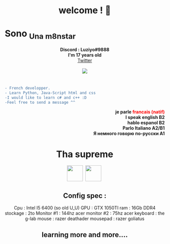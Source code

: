 <h1 align="center">welcome !  👋</h1>

<h1 align="top-right">Sono <sub> Una m8nstar</sub> </h1>


<p align="center">
	<b>Discord : Luziyo#9888</b><br>
  <b> I'm 17 years old </b><br>
	<a href="https://twitter.com/Luziyo1">Twitter</a> 
	<br><br>
	<img src="https://c.tenor.com/Tn2H7Xp7ipgAAAAC/tha-supreme.gif" />
</p>

#
```diff
- French developper.
- Learn Python, Java-Script html and css 
-I would like to learn c# and c++ :D
-Feel free to send a message ^^
```
<p align="right">
<font color="blue"></font>
<font color="blue"></font><b>je</font> parle <font color="red">francais (natif)</b><br></font>
<b>I speak english B2 </b><br>
<b>hablo espanol B2 </b><br>
<b>Parlo Italiano A2/B1</b><br>
<b>Я немного говорю по-русски A1</b><br>


#
<h1 align="center">Tha supreme</h1>

<p align="center"> 
  <code><img height="50" src="https://blob.cede.ch/catalog/16994000/16994077_1_92.jpg"></code>&nbsp;
  <code><img height="50" src="https://pbs.twimg.com/media/FCEPEvhWYAMvNWg.jpg"></code>&nbsp; 
</p>

<h2 align="center">Config spec : </h2>

<p align="center">
Cpu : Intel I5 6400 (so old U_U)
GPU : GTX 1050TI 
ram : 16Gb DDR4
stockage : 2to 
Monitor #1 : 144hz acer
monitor #2 : 75hz acer
keyboard : the g-lab 
mouse : razer deathader
mousepad : razer goliatus
</p> 

<h2 align="center">learning more and more....</h2>
